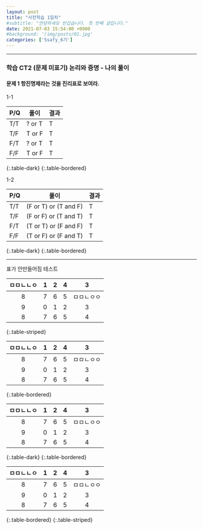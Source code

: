 ```yaml
---
layout: post
title: "사전학습 1일차"
#subtitle: "안녕하세요 반갑습니다. 첫 번째 글입니다."
date: 2021-07-03 15:54:00 +0900
#background: '/img/posts/01.jpg'
categories: ['Ssafy_6기']
---
```

___

### 학습 CT2 (문제 미표기) 논리와 증명 - 나의 풀이

#### 문제 1 항진명제라는 것을 진리표로 보여라.

1-1

|P/Q|풀이|결과|
|------|---|---|
|T/T|? or T|T|
|T/F|T or F|T|
|F/T|? or T|T|
|F/F|T or F|T|
{:.table-dark}
{:.table-bordered}

1-2

|P/Q|풀이|결과|
|------|---|---|
|T/T|(F or T) or (T and F)|T|
|T/F|(F or F) or (T and T)|T|
|F/T|(T or T) or (F and F)|T|
|F/F|(T or F) or (F and T)|T|
{:.table-dark}
{:.table-bordered}



***

표가 안만들어짐 테스트

| ㅁㅁㄴㄴㅇ | 1 | 2 | 4 |      3     |
|:----------:|:-:|:-:|:-:|:----------:|
|      8     | 7 | 6 | 5 | ㅁㅁㄴㅇㅇ |
|      9     | 0 | 1 | 2 |      3     |
|      8     | 7 | 6 | 5 |      4     |
{:.table-striped}

| ㅁㅁㄴㄴㅇ | 1 | 2 | 4 |      3     |
|:----------:|:-:|:-:|:-:|:----------:|
|      8     | 7 | 6 | 5 | ㅁㅁㄴㅇㅇ |
|      9     | 0 | 1 | 2 |      3     |
|      8     | 7 | 6 | 5 |      4     |
{:.table-bordered}

| ㅁㅁㄴㄴㅇ | 1 | 2 | 4 |      3     |
|:----------:|:-:|:-:|:-:|:----------:|
|      8     | 7 | 6 | 5 | ㅁㅁㄴㅇㅇ |
|      9     | 0 | 1 | 2 |      3     |
|      8     | 7 | 6 | 5 |      4     |
{:.table-dark}
{:.table-bordered}

| ㅁㅁㄴㄴㅇ | 1 | 2 | 4 |      3     |
|:----------:|:-:|:-:|:-:|:----------:|
|      8     | 7 | 6 | 5 | ㅁㅁㄴㅇㅇ |
|      9     | 0 | 1 | 2 |      3     |
|      8     | 7 | 6 | 5 |      4     |
{:.table-bordered}
{:.table-striped}